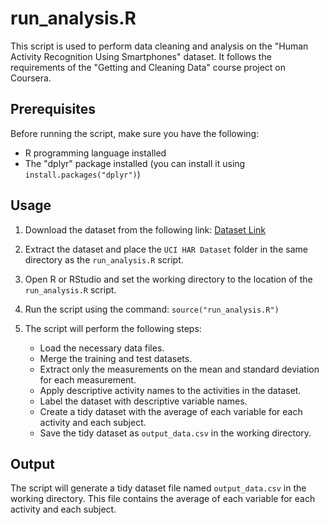 # run_analysis.R

This script is used to perform data cleaning and analysis on the "Human Activity Recognition Using Smartphones" dataset. It follows the requirements of the "Getting and Cleaning Data" course project on Coursera.

## Prerequisites

Before running the script, make sure you have the following:

- R programming language installed
- The "dplyr" package installed (you can install it using `install.packages("dplyr")`)

## Usage

1. Download the dataset from the following link: [Dataset Link](https://archive.ics.uci.edu/ml/datasets/Human+Activity+Recognition+Using+Smartphones)

2. Extract the dataset and place the `UCI HAR Dataset` folder in the same directory as the `run_analysis.R` script.

3. Open R or RStudio and set the working directory to the location of the `run_analysis.R` script.

4. Run the script using the command: `source("run_analysis.R")`

5. The script will perform the following steps:

    - Load the necessary data files.
    - Merge the training and test datasets.
    - Extract only the measurements on the mean and standard deviation for each measurement.
    - Apply descriptive activity names to the activities in the dataset.
    - Label the dataset with descriptive variable names.
    - Create a tidy dataset with the average of each variable for each activity and each subject.
    - Save the tidy dataset as `output_data.csv` in the working directory.

## Output

The script will generate a tidy dataset file named `output_data.csv` in the working directory. This file contains the average of each variable for each activity and each subject.


